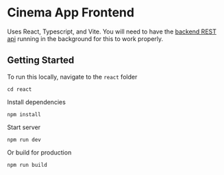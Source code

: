 # Cinema App Frontend

Uses React, Typescript, and Vite. You will need to have the [backend REST api](https://github.com/IsaacAbrahamson/Cinema-App/edit/main/api) running in the background for this to work properly.

## Getting Started

To run this locally, navigate to the `react` folder
```
cd react
```
Install dependencies
```
npm install
```
Start server
```
npm run dev
```
Or build for production
```
npm run build
```
